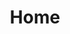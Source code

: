 ---
title: Home
content:
    items: '@self.modular'
    order:
        by: default
        dir: asc
        custom:
            - _intro
---